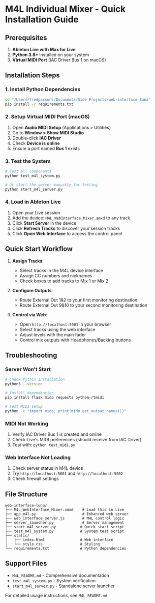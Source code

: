 # M4L Individual Mixer - Quick Installation Guide

## Prerequisites

1. **Ableton Live with Max for Live**
2. **Python 3.8+** installed on your system
3. **Virtual MIDI Port** (IAC Driver Bus 1 on macOS)

## Installation Steps

### 1. Install Python Dependencies
```bash
cd "/Users/fredparsons/Documents/Side Projects/web-interface-luna"
pip install -r requirements.txt
```

### 2. Setup Virtual MIDI Port (macOS)
1. Open **Audio MIDI Setup** (Applications > Utilities)
2. Go to **Window > Show MIDI Studio**
3. Double-click **IAC Driver**
4. Check **Device is online**
5. Ensure a port named **Bus 1** exists

### 3. Test the System
```bash
# Test all components
python test_m4l_system.py

# Or start the server manually for testing
python start_m4l_server.py
```

### 4. Load in Ableton Live
1. Open your Live session
2. Add the device: `M4L_WebInterface_Mixer.amxd` to any track
3. Click **Start Server** in the device
4. Click **Refresh Tracks** to discover your session tracks
5. Click **Open Web Interface** to access the control panel

## Quick Start Workflow

1. **Assign Tracks**: 
   - Select tracks in the M4L device interface
   - Assign CC numbers and nicknames
   - Check boxes to add tracks to Mix 1 or Mix 2

2. **Configure Outputs**:
   - Route External Out 1&2 to your first monitoring destination
   - Route External Out 9&10 to your second monitoring destination

3. **Control via Web**:
   - Open `http://localhost:5001` in your browser
   - Select tracks using the web interface
   - Adjust levels with the main fader
   - Control mix outputs with Headphones/Backing buttons

## Troubleshooting

### Server Won't Start
```bash
# Check Python installation
python3 --version

# Install dependencies
pip install flask mido requests python-rtmidi

# Test MIDI setup
python -c "import mido; print(mido.get_output_names())"
```

### MIDI Not Working
1. Verify IAC Driver Bus 1 is created and online
2. Check Live's MIDI preferences (should receive from IAC Driver)
3. Test with: `python test_midi.py`

### Web Interface Not Loading
1. Check server status in M4L device
2. Try `http://localhost:5001` and `http://localhost:5002`
3. Check firewall settings

## File Structure
```
web-interface-luna/
├── M4L_WebInterface_Mixer.amxd    # Load this in Live
├── app_m4l.py                     # Enhanced web server
├── web_interface_server.js        # M4L control logic
├── server_launcher.py             # Server management
├── start_m4l_server.py           # Quick start script
├── test_m4l_system.py            # System test script
├── static/
│   ├── index.html                # Web interface
│   └── style.css                 # Styling
└── requirements.txt              # Python dependencies
```

## Support Files
- `M4L_README.md` - Comprehensive documentation
- `test_m4l_system.py` - System verification
- `start_m4l_server.py` - Standalone server launcher

For detailed usage instructions, see `M4L_README.md`.
